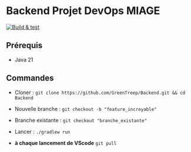 # Backend Projet DevOps MIAGE
[![Build & test](https://github.com/GreenTreep/Backend/actions/workflows/gradle-build.yml/badge.svg?branch=main)](https://github.com/GreenTreep/Backend/actions/workflows/gradle-build.yml)
## Prérequis
- Java 21

## Commandes
- Cloner : `git clone https://github.com/GreenTreep/Backend.git && cd Backend`
- Nouvelle branche : `git checkout -b "feature_incroyable"`
- Branche existante : `git checkout "branche_existante"`
- Lancer : `./gradlew run`


- **à chaque lancement de VScode** `git pull`